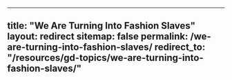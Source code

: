 
---
title: "We Are Turning Into Fashion Slaves"
layout: redirect
sitemap: false
permalink: /we-are-turning-into-fashion-slaves/
redirect_to:  "/resources/gd-topics/we-are-turning-into-fashion-slaves/"
---

